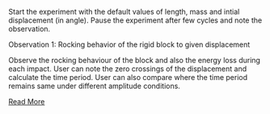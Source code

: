 Start the experiment with the default values of length, mass and intial displacement (in angle). Pause the experiment after few cycles and note the observation.

Observation 1: Rocking behavior of the rigid block to given displacement

Observe the rocking behaviour of the block and also the energy loss during each impact.
User can note the zero crossings of the displacement and calculate the time period.
User can also compare where the time period remains same under different amplitude conditions. 

[Read More](doc/7manual.pdf)
